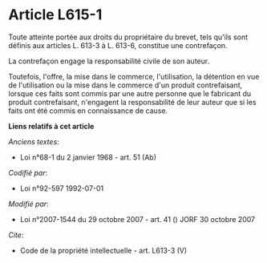# Article L615-1

Toute atteinte portée aux droits du propriétaire du brevet, tels qu'ils sont définis aux articles L. 613-3 à L. 613-6,
constitue une contrefaçon. 

La contrefaçon engage la responsabilité civile de son auteur. 

Toutefois, l'offre, la mise dans le commerce, l'utilisation, la détention en vue de l'utilisation ou la mise dans le commerce
d'un produit contrefaisant, lorsque ces faits sont commis par une autre personne que le fabricant du produit contrefaisant,
n'engagent la responsabilité de leur auteur que si les faits ont été commis en connaissance de cause.

**Liens relatifs à cet article**

_Anciens textes_:

  - Loi n°68-1 du 2 janvier 1968 - art. 51 (Ab)

_Codifié par_:

  - Loi n°92-597 1992-07-01

_Modifié par_:

  - Loi n°2007-1544 du 29 octobre 2007 - art. 41 () JORF 30 octobre 2007

_Cite_:

  - Code de la propriété intellectuelle - art. L613-3 (V)
